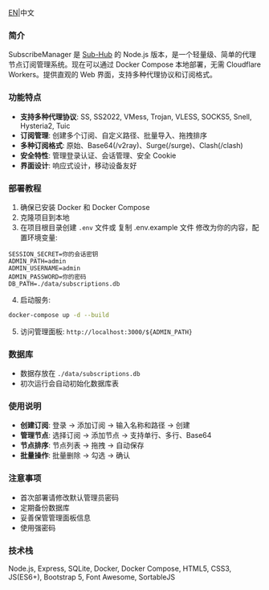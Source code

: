 [EN](https://github.com/jokerknight/SubscribeManager/blob/main/REAME.md)|中文
### 简介
SubscribeManager 是 [Sub-Hub](https://github.com/shiyi11yi/Sub-Hub) 的 Node.js 版本，是一个轻量级、简单的代理节点订阅管理系统。现在可以通过 Docker Compose 本地部署，无需 Cloudflare Workers。提供直观的 Web 界面，支持多种代理协议和订阅格式。

### 功能特点
- **支持多种代理协议**: SS, SS2022, VMess, Trojan, VLESS, SOCKS5, Snell, Hysteria2, Tuic
- **订阅管理**: 创建多个订阅、自定义路径、批量导入、拖拽排序
- **多种订阅格式**: 原始、Base64(/v2ray)、Surge(/surge)、Clash(/clash)
- **安全特性**: 管理登录认证、会话管理、安全 Cookie
- **界面设计**: 响应式设计，移动设备友好

### 部署教程
1. 确保已安装 Docker 和 Docker Compose
2. 克隆项目到本地
3. 在项目根目录创建 `.env` 文件或 复制 .env.example 文件 修改为你的内容，配置环境变量:
```env
SESSION_SECRET=你的会话密钥
ADMIN_PATH=admin
ADMIN_USERNAME=admin
ADMIN_PASSWORD=你的密码
DB_PATH=./data/subscriptions.db
```
4. 启动服务:
```bash
docker-compose up -d --build
```
5. 访问管理面板: `http://localhost:3000/${ADMIN_PATH}`

### 数据库
- 数据存放在 `./data/subscriptions.db`
- 初次运行会自动初始化数据库表

### 使用说明
- **创建订阅**: 登录 → 添加订阅 → 输入名称和路径 → 创建
- **管理节点**: 选择订阅 → 添加节点 → 支持单行、多行、Base64
- **节点排序**: 节点列表 → 拖拽 → 自动保存
- **批量操作**: 批量删除 → 勾选 → 确认

### 注意事项
- 首次部署请修改默认管理员密码
- 定期备份数据库
- 妥善保管管理面板信息
- 使用强密码

### 技术栈
Node.js, Express, SQLite, Docker, Docker Compose, HTML5, CSS3, JS(ES6+), Bootstrap 5, Font Awesome, SortableJS
